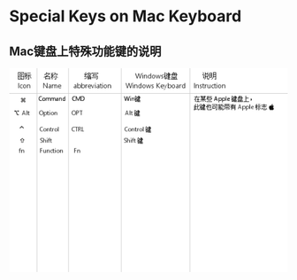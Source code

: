 Special Keys on Mac Keyboard
=============================
Mac键盘上特殊功能键的说明
------------------------
![mackeys.png](mackeys.png)
